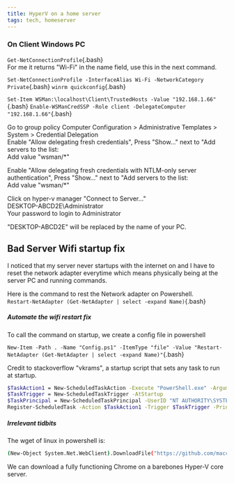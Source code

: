 ```yaml
---
title: HyperV on a home server
tags: tech, homeserver
---
```


### On Client Windows PC

`Get-NetConnectionProfile`{.bash}  
For me it returns "Wi-Fi" in the name field, use this in the next command.

`Set-NetConnectionProfile -InterfaceAlias Wi-Fi -NetworkCategory Private`{.bash}
`winrm quickconfig`{.bash}

`Set-Item WSMan:\localhost\Client\TrustedHosts -Value "192.168.1.66"`{.bash}
`Enable-WSManCredSSP -Role client -DelegateComputer "192.168.1.66"`{.bash}


Go to group policy
Computer Configuration > Administrative Templates > System > Credential Delegation  
Enable "Allow delegating fresh credentials", Press "Show..." next to "Add servers to the list:  
Add value "wsman/*"

Enable "Allow delegating fresh credentials with NTLM-only server authentication", Press "Show..." next to "Add servers to the list:  
Add value "wsman/*"  

Click on hyper-v manager "Connect to Server..."  
DESKTOP-ABCD2E\Administrator  
Your password to login to Administrator   

"DESKTOP-ABCD2E" will be replaced by the name of your PC.

## Bad Server Wifi startup fix
I noticed that my server never startups with the internet on and I have to reset the network adapter everytime which means physically being at the server PC and running commands.  

Here is the command to rest the Network adapter on Powershell.  
`Restart-NetAdapter (Get-NetAdapter | select -expand Name)`{.bash}  
 
##### Automate the wifi restart fix
To call the command on startup, we create a config file in powershell  

`New-Item -Path . -Name "Config.ps1" -ItemType "file" -Value "Restart-NetAdapter (Get-NetAdapter | select -expand Name)"`{.bash}  

Credit to stackoverflow "vkrams", a startup script that sets any task to run at startup.

```bash
$TaskAction1 = New-ScheduledTaskAction -Execute "PowerShell.exe" -Argument "-ExecutionPolicy Bypass -File Config.ps1"
$TaskTrigger = New-ScheduledTaskTrigger -AtStartup
$TaskPrincipal = New-ScheduledTaskPrincipal -UserID "NT AUTHORITY\SYSTEM" -LogonType ServiceAccount -RunLevel Highest
Register-ScheduledTask -Action $TaskAction1 -Trigger $TaskTrigger -Principal $TaskPrincipal -TaskName "Config" -Description "Config Script"
```

##### Irrelevant tidbits

The wget of linux in powershell is:
```bash
(New-Object System.Net.WebClient).DownloadFile("https://github.com/macchrome/winchrome/releases/download/v92.0.4515.107-r885287-Win64/92.0.4515.107_ungoogled_mini_installer.exe", "ChromeSetup.exe")
```
We can download a fully functioning Chrome on a barebones Hyper-V core server.
